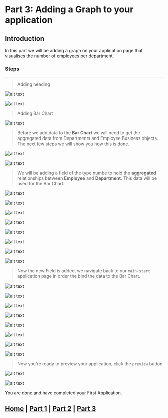 # Part 3: Adding a Graph to your application

## Introduction
In this part we will be adding a graph on your application page that visualises the number of employees per department.

### Steps
----
> Adding heading

![alt text](resources/images/graph/85.png "Logo Title Text 1")

![alt text](resources/images/graph/86.png "Logo Title Text 1")

> Adding Bar Chart

![alt text](resources/images/graph/87.png "Logo Title Text 1")

> Before we add data to the **Bar Chart** we will need to get the aggregated data from Departments and Employee Business objects. The next few steps we will show you how this is done.

![alt text](resources/images/graph/88.png "Logo Title Text 1")

![alt text](resources/images/graph/89.png "Logo Title Text 1")

> We will be adding a field of the type numbe to hold the **aggregated** relationships between **Employee** and **Department**. This data will be used for the Bar Chart.

![alt text](resources/images/graph/90.png "Logo Title Text 1")

![alt text](resources/images/graph/91.png "Logo Title Text 1")

![alt text](resources/images/graph/92.png "Logo Title Text 1")

![alt text](resources/images/graph/93.png "Logo Title Text 1")

![alt text](resources/images/graph/94.png "Logo Title Text 1")

![alt text](resources/images/graph/95.png "Logo Title Text 1")

![alt text](resources/images/graph/96.png "Logo Title Text 1")

![alt text](resources/images/graph/97.png "Logo Title Text 1")

> Now the new Field is added, we navigate back to our `main-start` application page in order the bind the data to the Bar Chart.

![alt text](resources/images/graph/98.png "Logo Title Text 1")

![alt text](resources/images/graph/99.png "Logo Title Text 1")

![alt text](resources/images/graph/100.png "Logo Title Text 1")

![alt text](resources/images/graph/101.png "Logo Title Text 1")

![alt text](resources/images/graph/102.png "Logo Title Text 1")

![alt text](resources/images/graph/103.png "Logo Title Text 1")

![alt text](resources/images/graph/104.png "Logo Title Text 1")

![alt text](resources/images/graph/105.png "Logo Title Text 1")

> Now you're ready to preview your application, click the `preview` button

![alt text](resources/images/graph/106.png "Logo Title Text 1")

![alt text](resources/images/graph/107.png "Logo Title Text 1")

You are done and have completed your First Application.

## [Home](/) | [Part 1](PART_1.md) | [Part 2](PART_2.md) | [Part 3](PART_3.md)
